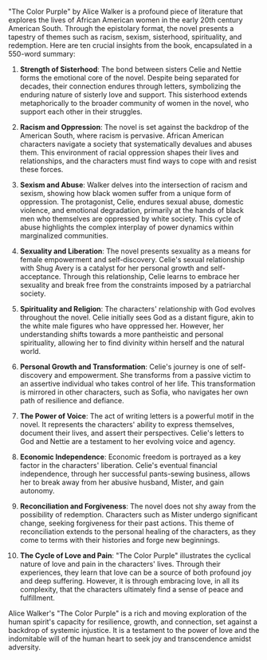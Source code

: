 "The Color Purple" by Alice Walker is a profound piece of literature that explores the lives of African American women in the early 20th century American South. Through the epistolary format, the novel presents a tapestry of themes such as racism, sexism, sisterhood, spirituality, and redemption. Here are ten crucial insights from the book, encapsulated in a 550-word summary:

1. **Strength of Sisterhood**: The bond between sisters Celie and Nettie forms the emotional core of the novel. Despite being separated for decades, their connection endures through letters, symbolizing the enduring nature of sisterly love and support. This sisterhood extends metaphorically to the broader community of women in the novel, who support each other in their struggles.

2. **Racism and Oppression**: The novel is set against the backdrop of the American South, where racism is pervasive. African American characters navigate a society that systematically devalues and abuses them. This environment of racial oppression shapes their lives and relationships, and the characters must find ways to cope with and resist these forces.

3. **Sexism and Abuse**: Walker delves into the intersection of racism and sexism, showing how black women suffer from a unique form of oppression. The protagonist, Celie, endures sexual abuse, domestic violence, and emotional degradation, primarily at the hands of black men who themselves are oppressed by white society. This cycle of abuse highlights the complex interplay of power dynamics within marginalized communities.

4. **Sexuality and Liberation**: The novel presents sexuality as a means for female empowerment and self-discovery. Celie's sexual relationship with Shug Avery is a catalyst for her personal growth and self-acceptance. Through this relationship, Celie learns to embrace her sexuality and break free from the constraints imposed by a patriarchal society.

5. **Spirituality and Religion**: The characters' relationship with God evolves throughout the novel. Celie initially sees God as a distant figure, akin to the white male figures who have oppressed her. However, her understanding shifts towards a more pantheistic and personal spirituality, allowing her to find divinity within herself and the natural world.

6. **Personal Growth and Transformation**: Celie's journey is one of self-discovery and empowerment. She transforms from a passive victim to an assertive individual who takes control of her life. This transformation is mirrored in other characters, such as Sofia, who navigates her own path of resilience and defiance.

7. **The Power of Voice**: The act of writing letters is a powerful motif in the novel. It represents the characters' ability to express themselves, document their lives, and assert their perspectives. Celie's letters to God and Nettie are a testament to her evolving voice and agency.

8. **Economic Independence**: Economic freedom is portrayed as a key factor in the characters' liberation. Celie's eventual financial independence, through her successful pants-sewing business, allows her to break away from her abusive husband, Mister, and gain autonomy.

9. **Reconciliation and Forgiveness**: The novel does not shy away from the possibility of redemption. Characters such as Mister undergo significant change, seeking forgiveness for their past actions. This theme of reconciliation extends to the personal healing of the characters, as they come to terms with their histories and forge new beginnings.

10. **The Cycle of Love and Pain**: "The Color Purple" illustrates the cyclical nature of love and pain in the characters' lives. Through their experiences, they learn that love can be a source of both profound joy and deep suffering. However, it is through embracing love, in all its complexity, that the characters ultimately find a sense of peace and fulfillment.

Alice Walker's "The Color Purple" is a rich and moving exploration of the human spirit's capacity for resilience, growth, and connection, set against a backdrop of systemic injustice. It is a testament to the power of love and the indomitable will of the human heart to seek joy and transcendence amidst adversity.